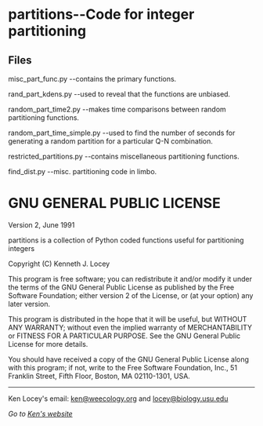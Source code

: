 partitions--Code for integer partitioning
=========================================

Files
-----

misc_part_func.py --contains the primary functions.

rand_part_kdens.py --used to reveal that the functions are unbiased.

random_part_time2.py --makes time comparisons between random partitioning functions.

random_part_time_simple.py --used to find the number of seconds for generating a random partition for a
particular Q-N combination.

restricted_partitions.py --contains miscellaneous partitioning functions.

find_dist.py --misc. partitioning code in limbo.



GNU GENERAL PUBLIC LICENSE
==========================
Version 2, June 1991

partitions is a collection of Python coded functions useful for
partitioning integers

Copyright (C) Kenneth J. Locey

This program is free software; you can redistribute it and/or
modify it under the terms of the GNU General Public License
as published by the Free Software Foundation; either version 2
of the License, or (at your option) any later version.

This program is distributed in the hope that it will be useful,
but WITHOUT ANY WARRANTY; without even the implied warranty of
MERCHANTABILITY or FITNESS FOR A PARTICULAR PURPOSE.  See the
GNU General Public License for more details.

You should have received a copy of the GNU General Public License
along with this program; if not, write to the Free Software
Foundation, Inc., 51 Franklin Street, Fifth Floor, Boston, MA  02110-1301, USA.

-------------------
Ken Locey's email: ken@weecology.org and locey@biology.usu.edu

*Go to [Ken's website](http://kenlocey.weecology.org)*
